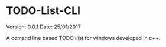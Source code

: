 # TODO-List-CLI

Version: 0.0.1
Date: 25/01/2017

A comand line based TODO llist for windows developed in c++.
